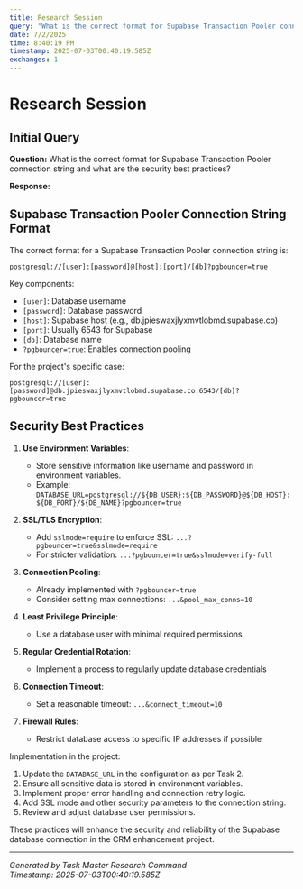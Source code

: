 ```yaml
---
title: Research Session
query: "What is the correct format for Supabase Transaction Pooler connection string and what are the security best practices?"
date: 7/2/2025
time: 8:40:19 PM
timestamp: 2025-07-03T00:40:19.585Z
exchanges: 1
---
```


# Research Session

## Initial Query

**Question:** What is the correct format for Supabase Transaction Pooler connection string and what are the security best practices?

**Response:**

## Supabase Transaction Pooler Connection String Format

The correct format for a Supabase Transaction Pooler connection string is:

```
postgresql://[user]:[password]@[host]:[port]/[db]?pgbouncer=true
```

Key components:
- `[user]`: Database username
- `[password]`: Database password
- `[host]`: Supabase host (e.g., db.jpieswaxjlyxmvtlobmd.supabase.co)
- `[port]`: Usually 6543 for Supabase
- `[db]`: Database name
- `?pgbouncer=true`: Enables connection pooling

For the project's specific case:
```
postgresql://[user]:[password]@db.jpieswaxjlyxmvtlobmd.supabase.co:6543/[db]?pgbouncer=true
```

## Security Best Practices

1. **Use Environment Variables**: 
   - Store sensitive information like username and password in environment variables.
   - Example: `DATABASE_URL=postgresql://${DB_USER}:${DB_PASSWORD}@${DB_HOST}:${DB_PORT}/${DB_NAME}?pgbouncer=true`

2. **SSL/TLS Encryption**:
   - Add `sslmode=require` to enforce SSL: `...?pgbouncer=true&sslmode=require`
   - For stricter validation: `...?pgbouncer=true&sslmode=verify-full`

3. **Connection Pooling**:
   - Already implemented with `?pgbouncer=true`
   - Consider setting max connections: `...&pool_max_conns=10`

4. **Least Privilege Principle**:
   - Use a database user with minimal required permissions

5. **Regular Credential Rotation**:
   - Implement a process to regularly update database credentials

6. **Connection Timeout**:
   - Set a reasonable timeout: `...&connect_timeout=10`

7. **Firewall Rules**:
   - Restrict database access to specific IP addresses if possible

Implementation in the project:
1. Update the `DATABASE_URL` in the configuration as per Task 2.
2. Ensure all sensitive data is stored in environment variables.
3. Implement proper error handling and connection retry logic.
4. Add SSL mode and other security parameters to the connection string.
5. Review and adjust database user permissions.

These practices will enhance the security and reliability of the Supabase database connection in the CRM enhancement project.


---

*Generated by Task Master Research Command*  
*Timestamp: 2025-07-03T00:40:19.585Z*

